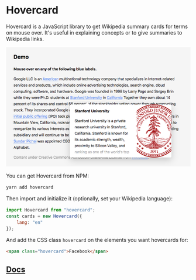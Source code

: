 # Hovercard

Hovercard is a JavaScript library to get Wikipedia summary cards for terms on mouse over. It's useful in explaining concepts or to give summaries to Wikipedia links.

![Screenshot of a Hovercard demo](https://raw.githubusercontent.com/AnandChowdhary/hovercard/master/demo.png)

You can get Hovercard from NPM:

```bash
yarn add hovercard
```

Then import and initialize it (optionally, set your Wikipedia language):

```js
import Hovercard from "hovercard";
const cards = new Hovercard({
    lang: "en"
});
```

And add the CSS class <code>hovercard</code> on the elements you want hovercards for:

```html
<span class="hovercard">Facebook</span>
```

## [Docs](https://anandchowdhary.github.io/hovercard/)
